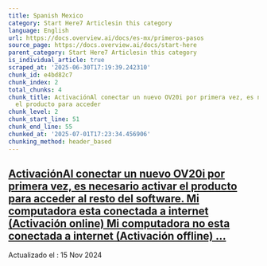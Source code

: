 ```yaml
---
title: Spanish Mexico
category: Start Here7 Articlesin this category
language: English
url: https://docs.overview.ai/docs/es-mx/primeros-pasos
source_page: https://docs.overview.ai/docs/start-here
parent_category: Start Here7 Articlesin this category
is_individual_article: true
scraped_at: '2025-06-30T17:19:39.242310'
chunk_id: e4bd82c7
chunk_index: 2
total_chunks: 4
chunk_title: ActivaciónAl conectar un nuevo OV20i por primera vez, es necesario activar
  el producto para acceder
chunk_level: 2
chunk_start_line: 51
chunk_end_line: 55
chunked_at: '2025-07-01T17:23:34.456906'
chunking_method: header_based
---
```


## [ActivaciónAl conectar un nuevo OV20i por primera vez, es necesario activar el producto para acceder al resto del software. Mi computadora esta conectada a internet \(Activación online\) Mi computadora no esta conectada a internet \(Activación offline\) ...](/docs/es-mx/activacion)

Actualizado el : 15 Nov 2024
